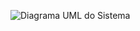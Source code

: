 ![Diagrama UML do Sistema](https://www.plantuml.com/plantuml/dpng/dLB1QXin4BtlLmowrA7reTSbc1JRK1St3JPDZsMy6c9HIHD6seLG-Z6bXq9_mpzMQQqkkqrAe9TTpUZDUtfwkWeH9RRELYzWQJ44WayiNqYg9bUbWAyL0C0SF3g26lPHZB-3oyiRCHr6MYpAlgMEBDHbR9kh9r073BH7Y_AGe2jk3vOUeVhFIq2jb-oZO1DdJLdKy9PR-TE-I1mT6vqP4fDf5WjGRxHf37k4ri5vB38WGreSq1vHiwYY8EIue_yHsVMJ4mdzf8Jn3JkQFH1A3HiVwOxa5RWqT1pgYybL31fBj4rh4HW2sjDtCNzhm3rARrDJ9776foQuqw-Wgc_L4Eh4J8bst1e2rXWfdoJ_7WVNeMtfXYIFJgERuevfFy3WxL_XHeveRpFdx3dxMPhbF06QXnkVkbpHFKfqv8l7KUFv9tncMllMaU3fv-a7ZvznHMbZt2Y4xpvURpxi4g7niM-ytwm-RzUtw-sejr-FGBtCZYpsBpIVZKDr9WRrMi5y3kfQJUEfGJLb7TGKd7yZdncgXsh09jpex1bayq9LL-Hrw-nl)
